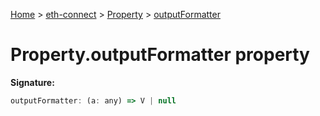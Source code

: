 [Home](./index) &gt; [eth-connect](./eth-connect.md) &gt; [Property](./eth-connect.property.md) &gt; [outputFormatter](./eth-connect.property.outputformatter.md)

# Property.outputFormatter property


**Signature:**
```javascript
outputFormatter: (a: any) => V | null
```
